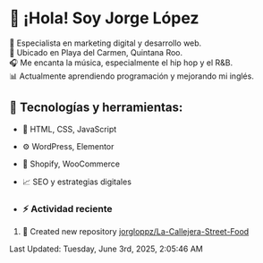 # 👋 ¡Hola! Soy Jorge López  

🚀 Especialista en marketing digital y desarrollo web.  
📍 Ubicado en Playa del Carmen, Quintana Roo.  
🎧 Me encanta la música, especialmente el hip hop y el R&B.  
📊 Actualmente aprendiendo programación y mejorando mi inglés.  

## 🌟 Tecnologías y herramientas:
- 📌 HTML, CSS, JavaScript
- ⚙️ WordPress, Elementor
- 🛒 Shopify, WooCommerce
- 📈 SEO y estrategias digitales

- ### :zap: Actividad reciente
<!--RECENT_ACTIVITY:start-->
1. 📔 Created new repository [jorgloppz/La-Callejera-Street-Food](https://github.com/jorgloppz/La-Callejera-Street-Food)
<!--RECENT_ACTIVITY:end-->
<!--RECENT_ACTIVITY:last_update-->
Last Updated: Tuesday, June 3rd, 2025, 2:05:46 AM
<!--RECENT_ACTIVITY:last_update_end-->
